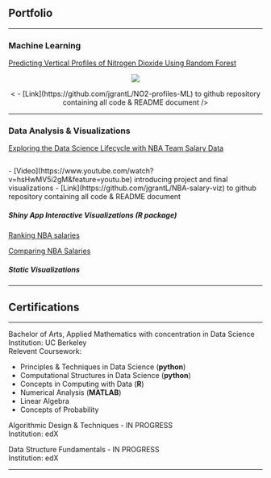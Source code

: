 ## Portfolio

---

### Machine Learning

[Predicting Vertical Profiles of Nitrogen Dioxide Using Random Forest]()
<p align="center">
  <img src="https://github.com/jgrantL/jgrantL.github.io/blob/master/images/average_both_profile.jpeg" />
</p>

<p align="center">
  < - [Link](https://github.com/jgrantL/NO2-profiles-ML) to github repository containing all code & README document />
</p>

---

### Data Analysis & Visualizations

[Exploring the Data Science Lifecycle with NBA Team Salary Data](/nba_report.html)
<p align="center">
  <img src="" />
</p>
- [Video](https://www.youtube.com/watch?v=hsHwMV5i2gM&feature=youtu.be) introducing project and final visualizations
- [Link](https://github.com/jgrantL/NBA-salary-viz) to github repository containing all code & README document


##### Shiny App Interactive Visualizations (R package)

[Ranking NBA salaries](https://jenny-projects.shinyapps.io/NBA-barplot/)

[Comparing NBA Salaries](https://jenny-projects.shinyapps.io/NBA-lineplot/)


##### Static Visualizations


---

## Certifications

---
Bachelor of Arts, Applied Mathematics with concentration in Data Science
<br>
Institution: UC Berkeley
<br>
Relevent Coursework: 
- Principles & Techniques in Data Science (**python**)
- Computational Structures in Data Science (**python**)
- Concepts in Computing with Data (**R**) 
- Numerical Analysis (**MATLAB**)
- Linear Algebra
- Concepts of Probability

Algorithmic Design & Techniques - IN PROGRESS
<br>
Institution: edX

Data Structure Fundamentals - IN PROGRESS
<br>
Institution: edX

---

